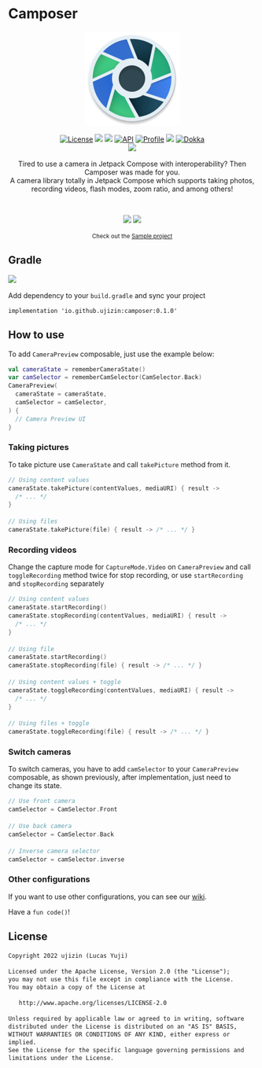 # Camposer

<p align="center">
 <img src="sample/src/main/res/mipmap-xxxhdpi/ic_launcher_round.png" />
</p>
<p align="center">
  <a href="https://opensource.org/licenses/Apache-2.0"><img alt="License" src="https://img.shields.io/badge/License-Apache%202.0-blue.svg"/></a>
  <img src="https://github.com/ujizin/Camposer/actions/workflows/android_test.yml/badge.svg?branch=main"/>
  <img src="https://github.com/ujizin/Camposer/actions/workflows/build.yml/badge.svg?branch=main"/>
  <a href="https://android-arsenal.com/api?level=23"><img alt="API" src="https://img.shields.io/badge/API-23%2B-brightgreen.svg?style=flat"/></a>
  <a href="https://github.com/ujizin"><img alt="Profile" src="https://badgen.net/badge/ujizin/Github/orange?icon=github"/></a>
  <a href="https://medium.com/@lucasyujideveloper/camposer-camera-library-using-jetpack-compose-for-android-3af63220fa00"><img src="https://badgen.net/badge/icon/Medium?icon=medium&label=Story"/></a>
  <a href="https://ujizin.github.io/Camposer/"><img alt="Dokka" src="https://badgen.net/badge/Dokka/Camposer/purple?icon=libraries"/></a></br>
  <a href="https://androidweekly.net/issues/issue-546"><img src="https://androidweekly.net/issues/issue-546/badge"/></a>
</p>

<p align="center">Tired to use a camera in Jetpack Compose with interoperability? Then Camposer was made for you. <br> A camera library totally in Jetpack Compose which supports taking photos, recording videos, flash modes, zoom ratio, and among others!</p>
<br>
<p align="center">
<img src="https://user-images.githubusercontent.com/51065868/201734193-053dd4f5-c9cb-4a62-9692-1a62264911a5.gif" width="250"/> <img src="https://user-images.githubusercontent.com/51065868/201736304-f1f1b5fa-3f3d-4c12-9d40-a790e0d4d82b.gif" width="250"/>
</p>

<p align="center"><small>Check out the <a href="https://github.com/ujizin/Camposer/tree/main/sample">Sample project</a></small></p>


## Gradle

<a href="https://search.maven.org/search?q=g:%22io.github.ujizin%22%20AND%20a:%22camposer%22"><img src="https://img.shields.io/maven-metadata/v.svg?color=dark-green&label=Maven%20Central&metadataUrl=https%3A%2F%2Frepo1.maven.org%2Fmaven2%2Fio%2Fgithub%2Fujizin%2Fcamposer%2Fmaven-metadata.xml"/></a>

Add dependency to your `build.gradle` and sync your project

```
implementation 'io.github.ujizin:camposer:0.1.0'
```

## How to use

To add `CameraPreview` composable, just use the example below:

```Kotlin
val cameraState = rememberCameraState()
var camSelector = rememberCamSelector(CamSelector.Back)
CameraPreview(
  cameraState = cameraState,
  camSelector = camSelector,
) {
  // Camera Preview UI
}
```

### Taking pictures

To take picture use `CameraState` and call `takePicture` method from it.

```Kotlin
// Using content values
cameraState.takePicture(contentValues, mediaURI) { result ->
  /* ... */
}

// Using files
cameraState.takePicture(file) { result -> /* ... */ }
```

### Recording videos

Change the capture mode for `CaptureMode.Video` on `CameraPreview` and call `toggleRecording` method twice for stop recording, or use `startRecording` and `stopRecording` separately

```Kotlin
// Using content values
cameraState.startRecording()
cameraState.stopRecording(contentValues, mediaURI) { result ->
  /* ... */
}

// Using file
cameraState.startRecording()
cameraState.stopRecording(file) { result -> /* ... */ }

// Using content values + toggle
cameraState.toggleRecording(contentValues, mediaURI) { result ->
  /* ... */
}

// Using files + toggle
cameraState.toggleRecording(file) { result -> /* ... */ }
```

### Switch cameras

To switch cameras, you have to add `camSelector` to your `CameraPreview` composable, as shown previously, after implementation, just need to change its state.

```Kotlin
// Use front camera
camSelector = CamSelector.Front

// Use back camera
camSelector = CamSelector.Back

// Inverse camera selector
camSelector = camSelector.inverse
```

###  Other configurations

If you want to use other configurations, you can see our [wiki](https://github.com/DevLucasYuji/Camposer/wiki).

Have a `fun code()`!

##  License

```
Copyright 2022 ujizin (Lucas Yuji) 

Licensed under the Apache License, Version 2.0 (the "License");
you may not use this file except in compliance with the License.
You may obtain a copy of the License at

   http://www.apache.org/licenses/LICENSE-2.0

Unless required by applicable law or agreed to in writing, software
distributed under the License is distributed on an "AS IS" BASIS,
WITHOUT WARRANTIES OR CONDITIONS OF ANY KIND, either express or implied.
See the License for the specific language governing permissions and
limitations under the License.
```
